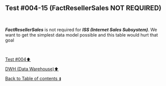 ## Test #004-15 (FactResellerSales NOT REQUIRED)  

<p><br></p>

**_FactResellerSales_** is not required for **_ISS (Internet Sales Subsystem)_**. We want to get the simplest data model possible and this table would hurt that goal  

<p><br></p>

[Test #004:arrow_up:](t004.md)  

[DWH (Data Warehouse):arrow_up:](../dwh.md)  

[Back to Table of contents :arrow_double_up:](../../README.md)  